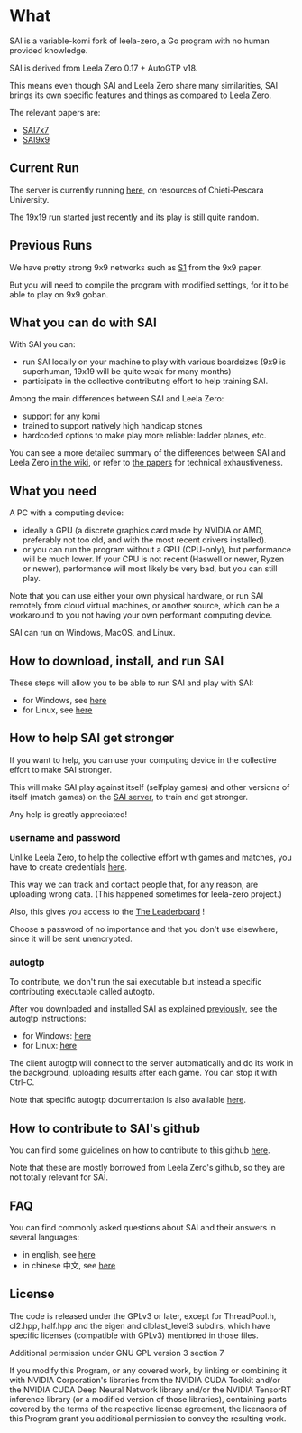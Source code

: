 # What

SAI is a variable-komi fork of leela-zero, a Go program with no human
 provided knowledge.

SAI is derived from Leela Zero 0.17 + AutoGTP v18.

This means even though SAI and Leela Zero share many similarities, SAI
 brings its own specific features and things as compared to Leela Zero.

The relevant papers are:

- [SAI7x7](https://arxiv.org/abs/1809.03928)
- [SAI9x9](https://arxiv.org/abs/1905.10863)

## Current Run

The server is currently running [here](http://sai.unich.it/), on
 resources of Chieti-Pescara University.

The 19x19 run started just recently and its play is still quite random.

## Previous Runs

We have pretty strong 9x9 networks such as
 [S1](http://sai.unich.it/networks/94619dea457de054503cec030269ce842c47055ba51e96db8fee841dfbaf05f9.gz)
 from the 9x9 paper.

But you will need to compile the program with modified settings, for it
 to be able to play on 9x9 goban.

## What you can do with SAI

With SAI you can:

- run SAI locally on your machine to play with various boardsizes
 (9x9 is superhuman, 19x19 will be quite weak for many months)
- participate in the collective contributing effort to help training SAI.

Among the main differences between SAI and Leela Zero:

- support for any komi
- trained to support natively high handicap stones
- hardcoded options to make play more reliable: ladder planes, etc.

You can see a more detailed summary of the differences between SAI and Leela Zero
 [in the wiki](https://github.com/sai-dev/sai/wiki), or refer to
 [the papers](/README.md#what) for technical exhaustiveness.

## What you need

A PC with a computing device:

- ideally a GPU (a discrete graphics card made by NVIDIA or AMD,
 preferably not too old, and with the most recent drivers installed).
- or you can run the program without a GPU (CPU-only), but performance
 will be much lower. If your CPU is not recent (Haswell or newer, Ryzen
 or newer), performance will most likely be very bad, but you can still play.

Note that you can use either your own physical hardware, or run SAI
 remotely from cloud virtual machines, or another source, which can
 be a workaround to you not having your own performant computing device.

SAI can run on Windows, MacOS, and Linux.

## How to download, install, and run SAI

These steps will allow you to be able to run SAI and play with SAI:

- for Windows, see [here](/docs/RUN-WINDOWS.md)
- for Linux, see [here](/docs/RUN-LINUX.md)

## How to help SAI get stronger

If you want to help, you can use your computing device in the
 collective effort to make SAI stronger.

This will make SAI play against itself (selfplay games) and other versions
 of itself (match games) on the [SAI server](http://sai.unich.it/),
 to train and get stronger.

Any help is greatly appreciated!

### username and password

Unlike Leela Zero, to help the collective effort with games and matches,
 you have to create credentials [here](http://sai.unich.it/user-request).

This way we can track and contact people that, for any reason, are
 uploading wrong data. (This happened sometimes for leela-zero project.)

Also, this gives you access to the [The Leaderboard](http://sai.unich.it/leaderboard) !

Choose a password of no importance and that you don't use elsewhere,
 since it will be sent unencrypted.

### autogtp

To contribute, we don't run the sai executable but instead a specific
 contributing executable called autogtp.

After you downloaded and installed SAI as explained
 [previously](/README.md#how-to-download-install-and-run-sai),
 see the autogtp instructions:

- for Windows: [here](/docs/CONTRIBUTING-WINDOWS.md)
- for Linux: [here](/docs/CONTRIBUTING-LINUX.md)

The client autogtp will connect to the server automatically and do its
work in the background, uploading results after each game. You can
stop it with Ctrl-C.

Note that specific autogtp documentation is also available
 [here](/autogtp/README.md).

## How to contribute to SAI's github

You can find some guidelines on how to contribute to this github
 [here](/docs/CONTRIBUTING-GITHUB.md).

Note that these are mostly borrowed from Leela Zero's github, so
 they are not totally relevant for SAI.

## FAQ

You can find commonly asked questions about SAI and their answers
 in several languages:

- in english, see [here](/docs/FAQ-ENGLISH.md)
- in chinese 中文, see [here](/docs/FAQ-CHINESE.md)

## License

The code is released under the GPLv3 or later, except for
 ThreadPool.h, cl2.hpp, half.hpp and the eigen and clblast_level3
 subdirs, which have specific licenses (compatible with GPLv3)
 mentioned in those files.

Additional permission under GNU GPL version 3 section 7

If you modify this Program, or any covered work, by linking or
 combining it with NVIDIA Corporation's libraries from the
 NVIDIA CUDA Toolkit and/or the NVIDIA CUDA Deep Neural
 Network library and/or the NVIDIA TensorRT inference library
 (or a modified version of those libraries), containing parts covered
 by the terms of the respective license agreement, the licensors of
 this Program grant you additional permission to convey the resulting
 work.
